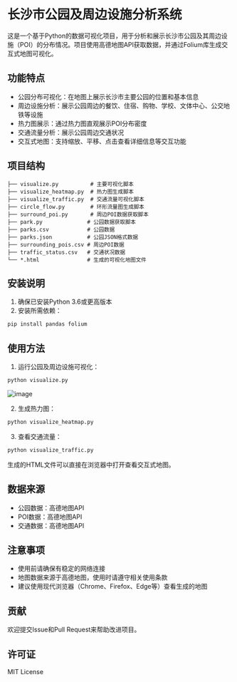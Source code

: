 # 长沙市公园及周边设施分析系统

这是一个基于Python的数据可视化项目，用于分析和展示长沙市公园及其周边设施（POI）的分布情况。项目使用高德地图API获取数据，并通过Folium库生成交互式地图可视化。

## 功能特点

- 公园分布可视化：在地图上展示长沙市主要公园的位置和基本信息
- 周边设施分析：展示公园周边的餐饮、住宿、购物、学校、文体中心、公交地铁等设施
- 热力图展示：通过热力图直观展示POI分布密度
- 交通流量分析：展示公园周边交通状况
- 交互式地图：支持缩放、平移、点击查看详细信息等交互功能

## 项目结构

```
├── visualize.py          # 主要可视化脚本
├── visualize_heatmap.py  # 热力图生成脚本
├── visualize_traffic.py  # 交通流量可视化脚本
├── circle_flow.py        # 环形流量图生成脚本
├── surround_poi.py       # 周边POI数据获取脚本
├── park.py              # 公园数据获取脚本
├── parks.csv            # 公园数据
├── parks.json           # 公园JSON格式数据
├── surrounding_pois.csv # 周边POI数据
├── traffic_status.csv   # 交通状况数据
└── *.html               # 生成的可视化地图文件
```

## 安装说明

1. 确保已安装Python 3.6或更高版本
2. 安装所需依赖：
```bash
pip install pandas folium
```

## 使用方法

1. 运行公园及周边设施可视化：
```bash
python visualize.py
```
![image](https://github.com/user-attachments/assets/a744a33b-0051-48e0-9f2e-0835091263ba)


2. 生成热力图：
```bash
python visualize_heatmap.py
```

3. 查看交通流量：
```bash
python visualize_traffic.py
```

生成的HTML文件可以直接在浏览器中打开查看交互式地图。

## 数据来源

- 公园数据：高德地图API
- POI数据：高德地图API
- 交通数据：高德地图API

## 注意事项

- 使用前请确保有稳定的网络连接
- 地图数据来源于高德地图，使用时请遵守相关使用条款
- 建议使用现代浏览器（Chrome、Firefox、Edge等）查看生成的地图

## 贡献

欢迎提交Issue和Pull Request来帮助改进项目。

## 许可证

MIT License 
